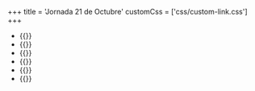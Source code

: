 +++
title = 'Jornada 21 de Octubre'
customCss = ['css/custom-link.css']
+++

- {{<link newtab="true" url="https://drive.google.com/drive/folders/11xmPRSr4zTKLdZ_Z9zEDn4r0v3LD0SWh" txt="VER TODOS LOS DOCUMENTOS">}}
- {{<link newtab="true" url="https://docs.google.com/document/d/1NouwMgOwi3yop2DXB4VgGHvInQt7scPjbiy5SAjPk2c/edit" txt="Programa POEC 2025">}}
- {{<link newtab="true" url="https://docs.google.com/document/d/1kAjqu7CRqvblqRyoMKNt2c6o9cfqqb-OQQjZyWnwU4s/edit" txt="Programa REGULARES – FEBRERO 2026">}}
- {{<link newtab="true" url="https://docs.google.com/document/d/152zwK9Z0fcNJiR_W2sSuANiGeQF-WQjkcSrl46SvU9o/edit" txt="Propuesta para la Instancia de Fortalecimiento de Cierre de Período Lectivo Febrero 2026">}}
- {{<link newtab="true" url="https://docs.google.com/document/d/1jDCZg3ZJM6W6ODiXnPBsqKFqFqrWgB9tT3xt2cJcmw8/edit" txt="Propuesta para la instancia fortalecimiento de Cierre Anual Diciembre 2025">}}
- {{<link newtab="true" url="https://drive.google.com/file/d/1WCN-ZolHbG-F6-vcK12buqYGv4hbApL3/view?usp=drive_link" txt="PRESENTACIÓN de la JORNADA">}}